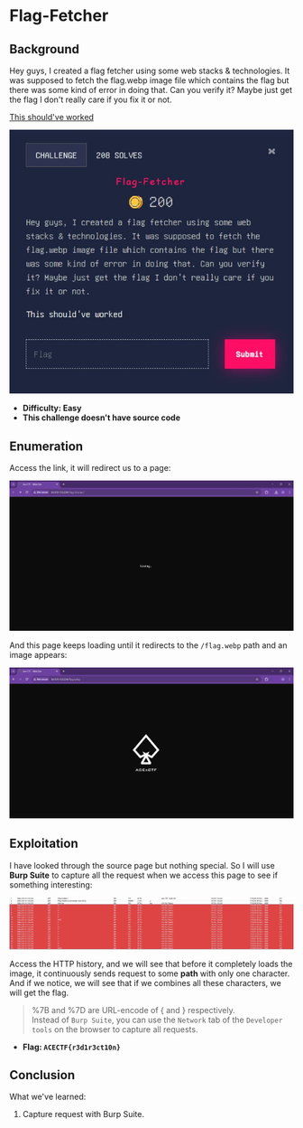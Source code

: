 # Flag-Fetcher

## Background

Hey guys, I created a flag fetcher using some web stacks & technologies. It was supposed to fetch the flag.webp image file which contains the flag but there was some kind of error in doing that. Can you verify it? Maybe just get the flag I don't really care if you fix it or not.<br>

[This should've worked]()

![alt text](https://raw.githubusercontent.com/vodanh1903/CTF-Writeups/refs/heads/main/ACECTF-1.0/images/image-20.jpg)

- **Difficulty: Easy**
- **This challenge doesn't have source code**

## Enumeration

Access the link, it will redirect us to a page:

![alt text](https://raw.githubusercontent.com/vodanh1903/CTF-Writeups/refs/heads/main/ACECTF-1.0/images/image-21.jpg)

And this page keeps loading until it redirects to the `/flag.webp` path and an image appears:

![alt text](https://raw.githubusercontent.com/vodanh1903/CTF-Writeups/refs/heads/main/ACECTF-1.0/images/image-22.jpg)

## Exploitation

I have looked through the source page but nothing special. So I will use **Burp Suite** to capture all the request when we access this page to see if something interesting:

![alt text](https://raw.githubusercontent.com/vodanh1903/CTF-Writeups/refs/heads/main/ACECTF-1.0/images/image-23.jpg)

Access the HTTP history, and we will see that before it completely loads the image, it continuously sends request to some **path** with only one character. And if we notice, we will see that if we combines all these characters, we will get the flag.

> %7B and %7D are URL-encode of { and } respectively.<br>
> Instead of `Burp Suite`, you can use the `Network` tab of the `Developer tools` on the browser to capture all requests.

- **Flag: `ACECTF{r3d1r3ct10n}`**

## Conclusion

What we've learned:

1. Capture request with Burp Suite.